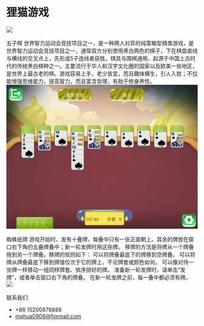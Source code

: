 # 狸猫游戏

![](1.PNG)

五子棋
        世界智力运动会竞技项目之一，是一种两人对弈的纯策略型棋类游戏，是世界智力运动会竞技项目之一，通常双方分别使用黑白两色的棋子，下在棋盘直线与横线的交叉点上，先形成5子连线者获胜。棋具与围棋通用，起源于中国上古时代的传统黑白棋种之一。主要流行于华人和汉字文化圈的国家以及欧美一些地区，是世界上最古老的棋。游戏容易上手，老少皆宜，而且趣味横生，引人入胜；不仅能增强思维能力，提高智力，而且富含哲理，有助于修身养性。
![](3.PNG)

蜘蛛纸牌
        游戏开始时，发有十叠牌，每叠中只有一张正面朝上。其余的牌放在窗口右下角的五叠牌叠中；新一轮发牌时用这些牌。
        移牌的方法是将牌从一个牌叠拖到另一个牌叠。移牌的规则如下：
        可以将牌叠最底下的牌移到空牌叠。
        可以将牌从牌叠最底下移到牌值仅次于它的牌上，不论牌套或颜色如何。
        可以像对待一张牌一样移动一组同样牌套、依序排好的牌。
        准备新一轮发牌时，请单击“发牌”，或者单击窗口右下角的牌叠。
        在新一轮发牌之前，每一叠中都必须有牌。
![](2.PNG)

联系我们:
- +86 15200878888
- mahua0906@foxmail.com
